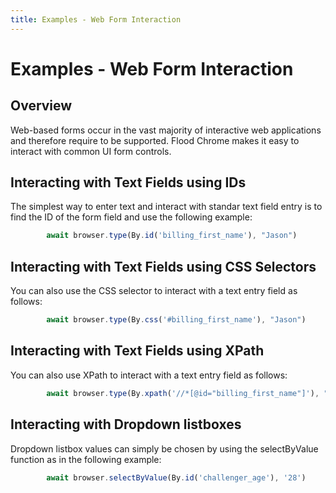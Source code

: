 ```yaml
---
title: Examples - Web Form Interaction
---
```


# Examples - Web Form Interaction

## Overview

Web-based forms occur in the vast majority of interactive web applications and therefore require to be supported. Flood Chrome makes it easy to interact with common UI form controls.

## Interacting with Text Fields using IDs

The simplest way to enter text and interact with standar text field entry is to find the ID of the form field and use the following example:

```typescript
        await browser.type(By.id('billing_first_name'), "Jason")
``` 

## Interacting with Text Fields using CSS Selectors

You can also use the CSS selector to interact with a text entry field as follows:

```typescript
        await browser.type(By.css('#billing_first_name'), "Jason")
``` 

## Interacting with Text Fields using XPath

You can also use XPath to interact with a text entry field as follows:

```typescript
        await browser.type(By.xpath('//*[@id="billing_first_name"]'), "Jason")
``` 

## Interacting with Dropdown listboxes

Dropdown listbox values can simply be chosen by using the selectByValue function as in the following example:

```typescript
        await browser.selectByValue(By.id('challenger_age'), '28')
``` 